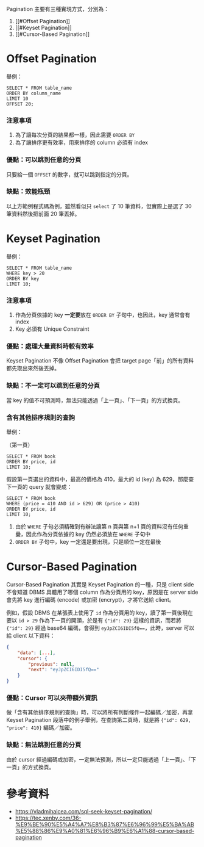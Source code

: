 Pagination 主要有三種實現方式，分別為：

1. [[#Offset Pagination]]
2. [[#Keyset Pagination]]
3. [[#Cursor-Based Pagination]]

# Offset Pagination

舉例：

```PostgreSQL
SELECT * FROM table_name
ORDER BY column_name
LIMIT 10
OFFSET 20;
```

### 注意事項

1. 為了讓每次分頁的結果都一樣，因此需要 `ORDER BY`
2. 為了讓排序更有效率，用來排序的 column 必須有 index

### 優點：可以跳到任意的分頁

只要給一個 `OFFSET` 的數字，就可以跳到指定的分頁。

### 缺點：效能瓶頸

以上方範例程式碼為例，雖然看似只 `select` 了 10 筆資料，但實際上是選了 30 筆資料然後把前面 20 筆丟掉。

# Keyset Pagination

舉例：

```PostgreSQL
SELECT * FROM table_name
WHERE key > 20
ORDER BY key
LIMIT 10;
```

### 注意事項

1. 作為分頁依據的 key **一定要**放在 `ORDER BY` 子句中，也因此，key 通常會有 index
2. Key 必須有 Unique Constraint

### 優點：處理大量資料時較有效率

Keyset Pagination 不像 Offset Pagination 會把 target page「前」的所有資料都先取出來然後丟掉。

### 缺點：不一定可以跳到任意的分頁

當 key 的值不可預測時，無法只能透過「上一頁」、「下一頁」的方式換頁。

### 含有其他排序規則的查詢

舉例：

（第一頁）

```PostgreSQL
SELECT * FROM book
ORDER BY price, id
LIMIT 10;
```

假設第一頁選出的資料中，最高的價格為 410，最大的 id (key) 為 629，那麼查下一頁的 query 就會變成：

```PostgreSQL
SELECT * FROM book
WHERE (price = 410 AND id > 629) OR (price > 410)
ORDER BY price, id
LIMIT 10;
```

1. 由於 `WHERE` 子句必須精確到有辦法讓第 n 頁與第 n+1 頁的資料沒有任何重疊，因此作為分頁依據的 key 仍然必須放在 `WHERE` 子句中
2. `ORDER BY` 子句中，key 一定還是要出現，只是順位一定在最後

# Cursor-Based Pagination

Cursor-Based Pagination 其實是 Keyset Pagination 的一種，只是 client side 不會知道 DBMS 具體用了哪個 column 作為分頁用的 key，原因是在 server side 會先將 key 進行編碼 (encode) 或加密 (encrypt)，才將它送給 client。

例如，假設 DBMS 在某張表上使用了 `id` 作為分頁用的 key，讀了第一頁後現在要以 `id > 29` 作為下一頁的開頭，於是有 `{"id": 29}` 這樣的資訊，而若將 `{"id": 29}` 經過 base64 編碼，會得到 `eyJpZCI6IDI5fQ==`，此時，server 可以給 client 以下資料：

```json
{
    "data": [...],
    "cursor": {
        "previous": null,
        "next": "eyJpZCI6IDI5fQ=="
    }
}
```

### 優點：Cursor 可以夾帶額外資訊

做「含有其他排序規則的查詢」時，可以將所有判斷條件一起編碼／加密，再拿 Keyset Pagination 段落中的例子舉例，在查詢第二頁時，就是將 `{"id": 629, "price": 410}` 編碼／加密。

### 缺點：無法跳到任意的分頁

由於 cursor 經過編碼或加密，一定無法預測，所以一定只能透過「上一頁」、「下一頁」的方式換頁。

# 參考資料

- <https://vladmihalcea.com/sql-seek-keyset-pagination/>
- <https://tec.xenby.com/36-%E9%BE%90%E5%A4%A7%E8%B3%87%E6%96%99%E5%BA%AB%E5%88%86%E9%A0%81%E6%96%B9%E6%A1%88-cursor-based-pagination>
